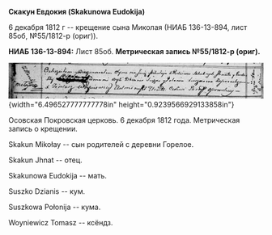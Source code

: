 **Скакун Евдокия (Skakunowa Eudokija)**

6 декабря 1812 г -- крещение сына Миколая (НИАБ 136-13-894, лист 85об,
№55/1812-р (ориг)).

**НИАБ 136-13-894:** Лист 85об. **Метрическая запись №55/1812-р
(ориг).**

![](./media/1542b20d1f2b508524905122230a96dc346b784d.png){width="6.496527777777778in"
height="0.9239566929133858in"}

Осовская Покровская церковь. 6 декабря 1812 года. Метрическая запись о
крещении.

Skakun Mikołay -- сын родителей с деревни Горелое.

Skakun Jhnat -- отец.

Skakunowa Eudokija -- мать.

Suszko Dzianis -- кум.

Suszkowa Połonija -- кума.

Woyniewicz Tomasz -- ксёндз.
